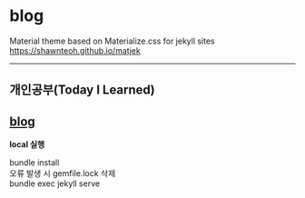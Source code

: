 # blog
Material theme based on Materialize.css for jekyll sites https://shawnteoh.github.io/matjek   

---

## 개인공부(Today I Learned)   
<a href="https://sondeokhyeon.github.io/blog">blog</a>   
---
**local 실행**

bundle install   
오류 발생 시 gemfile.lock 삭제   
bundle exec jekyll serve
